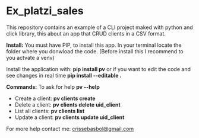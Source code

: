 # Ex_platzi_sales

This repository contains an example of a CLI project maked with python and click library, this about an app that CRUD clients in a CSV format.

**Install:**
You must have PIP, to install this app. In your terminal locate the folder where you donwload the code. (Before install this I recommend to you actvate a venv)

Install the application with: 
**pip install pv**
  or if you want to edit the code and see changes in real time
**pip install --editable .**
  
**Commands:**
To ask for help **pv --help**

- Create a client: **pv clients create**
- Delete a client: **pv clients delete uid_client**
- List all clients: **pv clients list**
- Update a client: **pv clients update uid_client**

For more help contact me:
crissebasbol@gmail.com
